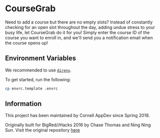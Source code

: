 # CourseGrab

Need to add a course but there are no empty slots? Instead of constantly checking for an open slot throughout the day, adding undue stress to your busy life, let CourseGrab do it for you! Simply enter the course ID of the course you want to enroll in, and we'll send you a notification email when the course opens up!

## Environment Variables

We recommended to use [`direnv`](https://direnv.net).

To get started, run the following:

```bash
cp envrc.template .envrc
```

## Information

This project has been maintained by Cornell AppDev since Spring 2018.

Originally built for BigRed//Hacks 2016 by Chase Thomas and Ning Ning Sun. Visit the original repository [here](https://github.com/nnsun/CourseGrab)
